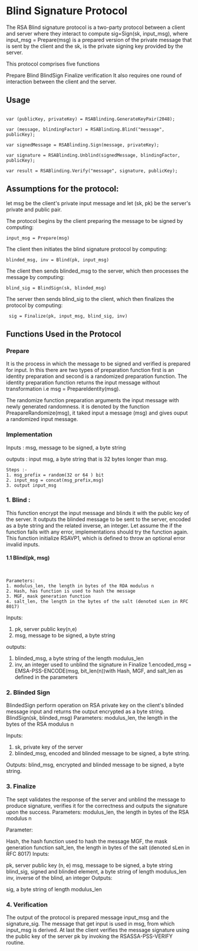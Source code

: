 # Blind Signature Protocol

The RSA Blind signature protocol is a two-party protocol between a client and server where they interact to compute sig=Sign(sk, input_msg), where input_msg = Prepare(msg) is a prepared version of the private message that is sent by the client and the sk, is the private signing key provided by the server.

This protocol comprises five functions

Prepare
Blind
BlindSign
Finalize
verification
It also requires one round of interaction between the client and the server.

## Usage

```

var (publicKey, privateKey) = RSABlinding.GenerateKeyPair(2048);

var (message, blindingFactor) = RSABlinding.Blind("message", publicKey);

var signedMessage = RSABlinding.Sign(message, privateKey);

var signature = RSABlinding.Unblind(signedMessage, blindingFactor, publicKey);

var result = RSABlinding.Verify("message", signature, publicKey);
```

## Assumptions for the protocol:



let msg be the client's private input message and let (sk, pk) be the server's private and public pair. 



The protocol begins by the client preparing the message to be signed by computing:


```
input_msg = Prepare(msg)
```


The client then initiates the blind signature protocol by computing:


```
blinded_msg, inv = Blind(pk, input_msg)
```


The client then sends blinded_msg to the server, which then processes the message by computing:


```
blind_sig = BlindSign(sk, blinded_msg)
```


The server then sends blind_sig to the client, which then finalizes the protocol by computing:


```
 sig = Finalize(pk, input_msg, blind_sig, inv)
```


## Functions Used in the Protocol

### Prepare

It is the process in which the message to be signed and verified is prepared for input. In this there are two types of preparation function first is an identity preparation and second is a randomized preparation function.
The identity preparation function returns the input message without transformation i.e msg = PrepareIdentity(msg).

The randomize function preparation arguments the input message with newly generated randomness. it is denoted by the function PreapareRandomize(msg), it taked input a message (msg) and gives ouput a randomized input message.

### Implementation

Inputs :
msg, message to be signed, a byte string

outputs :
input msg, a byte string that is 32 bytes longer than msg.
```
Steps :-
1. msg_prefix = random(32 or 64 ) bit
2. input_msg = concat(msg_prefix,msg)
3. output input_msg
```
### 1. Blind :

This function encrypt the input message and blinds it with the public key of the server. It outputs the blinded message to be sent to the server, encoded as a byte string and the related inverse, an integer.
Let assume the if the function fails with any error, implementations should try the function again. This function initialize RSAVP1, which is defined to throw an optional error invalid inputs.

#### 1.1 Blind(pk, msg)
```


Parameters:
1. modulus_len, the length in bytes of the RDA modulus n
2. Hash, has function is used to hash the message
3. MGF, mask generation function
4. salt_len, the length in the bytes of the salt (denoted sLen in RFC 8017)
```
Inputs:
1. pk, server public key(n,e)
2. msg, message to be signed, a byte string

outputs:
1. blinded_msg, a byte string of the length modulus_len
2. inv, an integer used to unblind the signature in Finalize
    1.encoded_msg = EMSA-PSS-ENCODE(msg, bit_len(n))with Hash, MGF, and salt_len as defined in the parameters


### 2. Blinded Sign
BlindedSign perform operation on RSA private key on the client's blinded message input and returns the output encrypted as a byte string.
BlindSign(sk, blinded_msg)
Parameters:
modulus_len, the length in the bytes of the RSA modulus n

Inputs:
1. sk, private key of the server
2. blinded_msg, encoded and blinded message to be signed, a byte string.

Outputs:
blind_msg, encrypted and blinded message to be signed, a byte string.


### 3. Finalize
The sept validates the response of the server and unblind the message to produce signature, verifies it for the correctness and outputs the signature upon the success. Parameters:
modulus_len, the length in bytes of the RSA modulus n

Parameter:

Hash, the hash function used to hash the message
MGF, the mask generation function
salt_len, the length in bytes of the salt (denoted sLen in RFC 8017)
Inputs:

pk, server public key (n, e)
msg, message to be signed, a byte string
blind_sig, signed and blinded element, a byte string of
length modulus_len
inv, inverse of the blind, an integer
Outputs:

sig, a byte string of length modulus_len


### 4. Verification
The output of the protocol is prepared message input_msg and the signature_sig. The message that get input is used in msg, from which input_msg is derived.
At last the client verifies the message signature using the public key of the server pk by invoking the RSASSA-PSS-VERIFY routine.